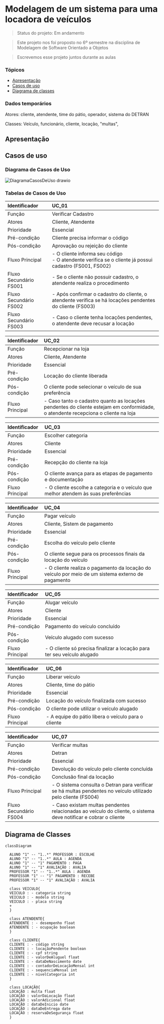 # Modelagem de um sistema para uma locadora de veículos

> Status do projeto: Em andamento

> Este projeto nos foi proposto no 6º semestre na disciplina de Modelagem de Software Orientado a Objetos

> Escrevemos esse projeto juntos durante as aulas

### Tópicos

- [Apresentação](#apresentação)
- [Casos de uso](#casos-de-uso)
- [Diagrama de classes](#diagrama-de-classes)

### Dados temporários

Atores: cliente, atendente, time do pátio, operador, sistema do DETRAN

Classes: Veículo, funcionário, cliente, locação, "multas", 

## Apresentação 

## Casos de uso
### Diagrama de Casos de Uso

![DiagramaCasosDeUso drawio](https://github.com/user-attachments/assets/9d54e305-bb7f-4529-aa2e-add22c9c3915)

### Tabelas de Casos de Uso
| Identificador   | UC_01                                                          |
| :---------------| :-----------------------------------------------------------------------------|
| Função          | Verificar Cadastro                                     |
| Atores          | Cliente, Atendente |
| Prioridade      | Essencial          |     
| Pré-condição    | Cliente precisa informar o código                                                          |
| Pós-condição    | Aprovação ou rejeição do cliente                                                                   |
| Fluxo Principal | - O cliente informa seu código <br> - O atendente verifica se o cliente já possui cadastro (FS001, FS002) <br> |
| Fluxo Secundário FS001 | - Se o cliente não possuir cadastro, o atendente realiza o procedimento <br> |
| Fluxo Secundário FS002 | - Após confirmar o cadastro do cliente, o atendente verifica se há locações pendentes do cliente (FS003) <br> |
| Fluxo Secundário FS003 | - Caso o cliente tenha locações pendentes, o atendente deve recusar a locação <br> |

| Identificador   | UC_02                                                          |
| :---------------| :-----------------------------------------------------------------------------|
| Função          | Recepcionar na loja                                     |
| Atores          | Cliente, Atendente |
| Prioridade      | Essencial          |     
| Pré-condição    | Locação do cliente liberada                                                          |
| Pós-condição    | O cliente pode selecionar o veículo de sua preferência                                                                |
| Fluxo Principal | - Caso tanto o cadastro quanto as locações pendentes do cliente estejam em conformidade, o atendente recepciona o cliente na loja <br> |

| Identificador   | UC_03                                                          |
| :---------------| :-----------------------------------------------------------------------------|
| Função          | Escolher categoria                                     |
| Atores          | Cliente |
| Prioridade      | Essencial          |     
| Pré-condição    | Recepção do cliente na loja                                                          |
| Pós-condição    | O cliente avança para as etapas de pagamento e documentação                                                                |
| Fluxo Principal | - O cliente escolhe a categoria e o veículo que melhor atendem às suas preferências <br> |

| Identificador   | UC_04                                                          |
| :---------------| :-----------------------------------------------------------------------------|
| Função          | Pagar veículo                                     |
| Atores          | Cliente, Sistem de pagamento |
| Prioridade      | Essencial          |     
| Pré-condição    | Escolha do veículo pelo cliente                                                          |
| Pós-condição    | O cliente segue para os processos finais da locação do veículo                                                                |
| Fluxo Principal | - O cliente realiza o pagamento da locação do veículo por meio de um sistema externo de pagamento <br> |

| Identificador   | UC_05                                                          |
| :---------------| :-----------------------------------------------------------------------------|
| Função          | Alugar veículo                                     |
| Atores          | Cliente |
| Prioridade      | Essencial          |     
| Pré-condição    | Pagamento do veículo concluído                                                          |
| Pós-condição    | Veículo alugado com sucesso                                                                |
| Fluxo Principal | - O cliente só precisa finalizar a locação para ter seu veículo alugado <br> |

| Identificador   | UC_06                                                          |
| :---------------| :-----------------------------------------------------------------------------|
| Função          | Liberar veículo                                     |
| Atores          | Cliente, time do pátio |
| Prioridade      | Essencial          |     
| Pré-condição    | Locação do veículo finalizada com sucesso                                                          |
| Pós-condição    | O cliente pode utilizar o veículo alugado                                                                |
| Fluxo Principal | - A equipe do pátio libera o veículo para o cliente <br> |

| Identificador   | UC_07                                                          |
| :---------------| :-----------------------------------------------------------------------------|
| Função          | Verificar multas                                     |
| Atores          | Detran |
| Prioridade      | Essencial          |     
| Pré-condição    | Devolução do veículo pelo cliente concluída                                                          |
| Pós-condição    | Conclusão final da locação                                                                |
| Fluxo Principal | - O sistema consulta o Detran para verificar se há multas pendentes no veículo utilizado pelo cliente (FS004) <br> |
| Fluxo Secundário FS004 | - Caso existam multas pendentes relacionadas ao veículo do cliente, o sistema deve notificar e cobrar o cliente <br> |

## Diagrama de Classes

```mermaid
classDiagram

  ALUNO "1" -- "1..*" PROFESSOR : ESCOLHE
  ALUNO "1" -- "1..*" AULA : AGENDA
  ALUNO "1" -- "1" PAGAMENTO : PAGA
  ALUNO "1" -- "1" AVALIAÇÃO : AVALIA
  PROFESSOR "1" -- "1..*" AULA : AGENDA
  PROFESSOR "1" -- "1" PAGAMENTO : RECEBE
  PROFESSOR "1" -- "1" AVALIAÇÃO : AVALIA

  class VEICULO{
  VEICULO : - categoria string
  VEICULO : - modelo string
  VEICULO : - placa string
  +
  }

  class ATENDENTE{
  ATENDENTE : - desempenho float
  ATENDENTE : - ocupação boolean
  }

  class CLIENTE{
  CLIENTE : - código string
  CLIENTE : - locaçãoPendente boolean
  CLIENTE : - cpf string
  CLIENTE : - valorDeAluguel float
  CLIENTE : - dataDeNascimento date
  CLIENTE : - contadorDeLocaçãoMensal int
  CLIENTE : - sequenciaMensal int
  CLIENTE : - nivelCategoria int
  }

  class LOCAÇÃO{
  LOCAÇÃO : multa float
  LOCAÇÃO : valorDaLocação float
  LOCAÇÃO : valorAdicional float
  LOCAÇÃO : dataDeInicio date
  LOCAÇÃO : dataDeEntrega date
  LOCAÇÃO : reservaDeSegurança float
  }



